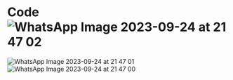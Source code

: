 # Code![WhatsApp Image 2023-09-24 at 21 47 02](https://github.com/HariniSB/Code/assets/145742666/cc6ed6fb-edbd-4f73-9563-0776e9956f45)
![WhatsApp Image 2023-09-24 at 21 47 01](https://github.com/HariniSB/Code/assets/145742666/4354c8de-ad5e-4e74-9988-85e601a74b54)
![WhatsApp Image 2023-09-24 at 21 47 00](https://github.com/HariniSB/Code/assets/145742666/ea0ceb37-6af9-42f8-a28c-0efd458ec4c3)
